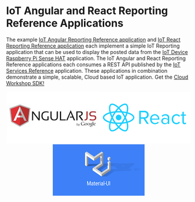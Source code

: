**IoT Angular and React Reporting Reference Applications**
==================
The example [IoT Angular Reporting Reference application](https://github.com/markreha/cloudappAngular) and [IoT React Reporting Reference application](https://github.com/markreha/cloudappReact) each implement a simple IoT Reporting application that can be used to display the posted data from the [IoT Device Raspberry Pi Sense HAT](https://github.com/markreha/cloudpi/blob/master/README.md) application. The IoT Angular and React Reporting Reference applications each consumes a REST API published by the [IoT Services Reference](https://github.com/markreha/cloudservices/blob/master/README.md) application. These applications in combination  demonstrate a simple, scalable, Cloud based IoT application. Get the [Cloud Workshop SDK!](https://github.com/markreha/cloudworkshop/blob/master/README.md)

<p align="center">
<img src="Diagrams/logo5.jpg"/><img src="Diagrams/logo6.png" /><img src="Diagrams/logo7.png" /> 
</p>
